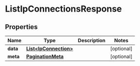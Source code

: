 

# ListIpConnectionsResponse


## Properties

Name | Type | Description | Notes
------------ | ------------- | ------------- | -------------
**data** | [**List&lt;IpConnection&gt;**](IpConnection.md) |  |  [optional]
**meta** | [**PaginationMeta**](PaginationMeta.md) |  |  [optional]



